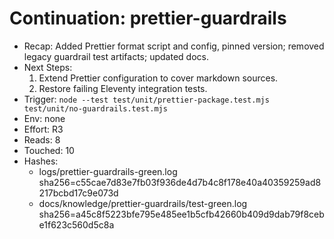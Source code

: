 # Continuation: prettier-guardrails
- Recap: Added Prettier format script and config, pinned version; removed legacy guardrail test artifacts; updated docs.
- Next Steps:
  1. Extend Prettier configuration to cover markdown sources.
  2. Restore failing Eleventy integration tests.
- Trigger: `node --test test/unit/prettier-package.test.mjs test/unit/no-guardrails.test.mjs`
- Env: none
- Effort: R3
- Reads: 8
- Touched: 10
- Hashes:
  - logs/prettier-guardrails-green.log sha256=c55cae7d83e7fb03f936de4d7b4c8f178e40a40359259ad8217bcbd17c9e073d
  - docs/knowledge/prettier-guardrails/test-green.log sha256=a45c8f5223bfe795e485ee1b5cfb42660b409d9dab79f8cebe1f623c560d5c8a
